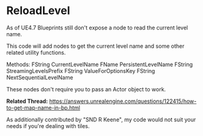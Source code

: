 # ReloadLevel

As of UE4.7 Blueprints still don't expose a node to read the current level name.

This code will add nodes to get the current level name and some other related utility functions.

Methods:
    FString CurrentLevelName
    FName PersistentLevelName
    FString StreamingLevelsPrefix
    FString ValueForOptionsKey
    FString NextSequentialLevelName
    

These nodes don't require you to pass an Actor object to work.

**Related Thread:**
    https://answers.unrealengine.com/questions/122415/how-to-get-map-name-in-bp.html

As additionally contributed by "SND R Keene", my code would not suit your needs if you're dealing with tiles.